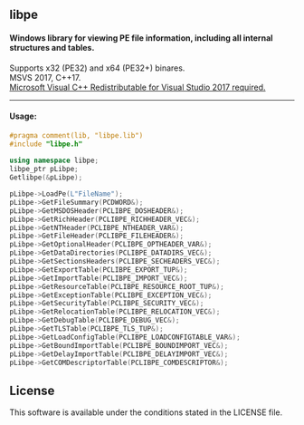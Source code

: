 ## libpe 
#### Windows library for viewing PE file information, including all internal structures and tables.
Supports x32 (PE32) and x64 (PE32+) binares.  
MSVS 2017, C++17.  
[Microsoft Visual C++ Redistributable for Visual Studio 2017 required.](https://aka.ms/vs/15/release/VC_redist.x86.exe)
___________________________________
#### Usage:  
```C++
#pragma comment(lib, "libpe.lib")
#include "libpe.h"
  
using namespace libpe;
libpe_ptr pLibpe;
Getlibpe(&pLibpe);

pLibpe->LoadPe(L"FileName");
pLibpe->GetFileSummary(PCDWORD&);
pLibpe->GetMSDOSHeader(PCLIBPE_DOSHEADER&);
pLibpe->GetRichHeader(PCLIBPE_RICHHEADER_VEC&);
pLibpe->GetNTHeader(PCLIBPE_NTHEADER_VAR&);
pLibpe->GetFileHeader(PCLIBPE_FILEHEADER&);
pLibpe->GetOptionalHeader(PCLIBPE_OPTHEADER_VAR&);
pLibpe->GetDataDirectories(PCLIBPE_DATADIRS_VEC&);
pLibpe->GetSectionsHeaders(PCLIBPE_SECHEADERS_VEC&);
pLibpe->GetExportTable(PCLIBPE_EXPORT_TUP&);
pLibpe->GetImportTable(PCLIBPE_IMPORT_VEC&);
pLibpe->GetResourceTable(PCLIBPE_RESOURCE_ROOT_TUP&);
pLibpe->GetExceptionTable(PCLIBPE_EXCEPTION_VEC&);
pLibpe->GetSecurityTable(PCLIBPE_SECURITY_VEC&);
pLibpe->GetRelocationTable(PCLIBPE_RELOCATION_VEC&);
pLibpe->GetDebugTable(PCLIBPE_DEBUG_VEC&);
pLibpe->GetTLSTable(PCLIBPE_TLS_TUP&);
pLibpe->GetLoadConfigTable(PCLIBPE_LOADCONFIGTABLE_VAR&);
pLibpe->GetBoundImportTable(PCLIBPE_BOUNDIMPORT_VEC&);
pLibpe->GetDelayImportTable(PCLIBPE_DELAYIMPORT_VEC&);
pLibpe->GetCOMDescriptorTable(PCLIBPE_COMDESCRIPTOR&);
```

## **License**
This software is available under the conditions stated in the LICENSE file.
